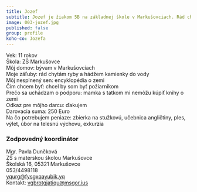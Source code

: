 ```yaml
---
title: Jozef
subtitle: Jozef je žiakom 5B na základnej škole v Markušovciach. Rád chytá ryby a hádže kamienky do vody.
image: 003-jozef.jpg
published: false
group: profile
koho-co: Jozefa
---
```

Vek: 11 rokov  
Škola: ZŠ Markušovce  
Môj domov: bývam v Markušovciach  
Moje záľuby: rád chytám ryby a hádžem kamienky do vody  
Môj nesplnený sen: encyklopédia o zemi  
Čím chcem byť: chcel by som byť požiarnikom  
Prečo sa uchádzam o podporu: mamka s tatkom mi nemôžu kúpiť knihy o zemi  
Odkaz pre môjho darcu: ďakujem  
Darovacia suma: 250 Euro  
Na čo potrebujem peniaze: zbierka na stužkovú, učebnica angličtiny, ples, výlet, úbor na telesnú výchovu, exkurzia  

### Zodpovedný koordinátor

Mgr. Pavla Dunčková  
ZŠ s materskou školou Markušovce  
Školská 16, 05321 Markušovce  
053/4498118  
<yqurg@fysgxqayubik.yq>  
Kontakt: <vgbrotgjatiqu@msgor.ius>  
